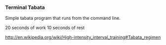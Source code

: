 ### Terminal Tabata

Simple tabata program that runs from the command line.

20 seconds of work
10 seconds of rest

http://en.wikipedia.org/wiki/High-intensity_interval_training#Tabata_regimen
